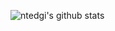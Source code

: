 
![ntedgi's github stats](https://github-readme-stats.vercel.app/api?username=ntedgi&count_private=true&show_icons=true&theme=vue-dark)
